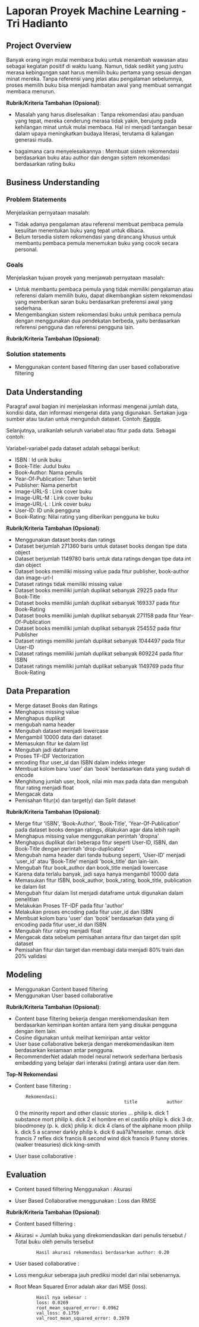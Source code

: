  # Laporan Proyek Machine Learning - Tri Hadianto

## Project Overview

Banyak orang ingin mulai membaca buku untuk menambah wawasan atau sebagai kegiatan positif di waktu luang. Namun, tidak sedikit yang justru merasa kebingungan saat harus memilih buku pertama yang sesuai dengan minat mereka. Tanpa referensi yang jelas atau pengalaman sebelumnya, proses memilih buku bisa menjadi hambatan awal yang membuat semangat membaca menurun.

**Rubrik/Kriteria Tambahan (Opsional)**:
- Masalah yang harus diselesaikan :
  Tanpa rekomendasi atau panduan yang tepat, mereka cenderung merasa tidak yakin, berujung pada kehilangan minat untuk mulai membaca. Hal ini menjadi tantangan besar dalam upaya meningkatkan budaya literasi, terutama di kalangan generasi muda.
  
- bagaimana cara menyelesaikannya :
  Membuat sistem rekomendasi berdasarkan buku atau author dan dengan sistem rekomendasi berdasarkan rating buku

## Business Understanding

### Problem Statements

Menjelaskan pernyataan masalah:
- Tidak adanya pengalaman atau referensi membuat pembaca pemula kesulitan menentukan buku yang tepat untuk dibaca.
- Belum tersedia sistem rekomendasi yang dirancang khusus untuk membantu pembaca pemula menemukan buku yang cocok secara personal.

### Goals

Menjelaskan tujuan proyek yang menjawab pernyataan masalah:
- Untuk membantu pembaca pemula yang tidak memiliki pengalaman atau referensi dalam memilih buku, dapat dikembangkan sistem rekomendasi yang memberikan saran buku berdasarkan preferensi awal yang sederhana.
- Mengembangkan sistem rekomendasi buku untuk pembaca pemula dengan menggunakan dua pendekatan berbeda, yaitu berdasarkan referensi pengguna dan referensi pengguna lain.  

**Rubrik/Kriteria Tambahan (Opsional)**:
### Solution statements
- Menggunakan content based filtering dan user based collaborative filtering
      
## Data Understanding
Paragraf awal bagian ini menjelaskan informasi mengenai jumlah data, kondisi data, dan informasi mengenai data yang digunakan. Sertakan juga sumber atau tautan untuk mengunduh dataset. Contoh: [Kaggle]([https://www.kaggle.com/datasets/arashnic/book-recommendation-dataset]).

Selanjutnya, uraikanlah seluruh variabel atau fitur pada data. Sebagai contoh:  

Variabel-variabel pada dataset adalah sebagai berikut:
- ISBN : Id unik buku
- Book-Title: Judul buku
- Book-Author: Nama penulis
- Year-Of-Publication: Tahun terbit
- Publisher: Nama penerbit
- Image-URL-S : Link cover buku
- Image-URL-M : Link cover buku
- Image-URL-L : Link cover buku
- User-ID: ID unik pengguna
- Book-Rating: Nilai rating yang diberikan pengguna ke buku

**Rubrik/Kriteria Tambahan (Opsional)**:
- Menggunakan dataset books dan ratings
- Dataset berjumlah 271360 baris untuk dataset books dengan tipe data object
- Dataset berjumlah 1149780 baris untuk data ratings dengan tipe data int dan object
- Dataset books memiliki missing value pada fitur publisher, book-author dan image-url-l
- Dataset ratings tidak memiliki missing value
- Dataset books memiliki jumlah duplikat sebanyak 29225 pada fitur Book-Title
- Dataset books memiliki jumlah duplikat sebanyak 169337 pada fitur Book-Rating
- Dataset books memiliki jumlah duplikat sebanyak 271158 pada fitur Year-Of-Publication
- Dataset books memiliki jumlah duplikat sebanyak 254552 pada fitur Publisher
- Dataset ratings memiliki jumlah duplikat sebanyak 1044497 pada fitur User-ID
- Dataset ratings memiliki jumlah duplikat sebanyak 809224 pada fitur ISBN
- Dataset ratings memiliki jumlah duplikat sebanyak 1149769 pada fitur Book-Rating

## Data Preparation
- Merge dataset Books dan Ratings
- Menghapus missing value
- Menghapus duplikat
- mengubah nama header 
- Mengubah dataset menjadi lowercase
- Mengambil 10000 data dari dataset 
- Memasukan fitur ke dalam list
- Mengubah jadi dataframe
- Proses TF-IDF Vectorization
- encoding fitur user_id dan ISBN dalam indeks integer
- Membuat kolom baru 'user' dan 'book' berdasarkan data yang sudah di encode
- Menghitung jumlah user, book, nilai min max pada data dan mengubah fitur rating menjadi float
- Mengacak data
- Pemisahan fitur(x) dan target(y) dan Split dataset

**Rubrik/Kriteria Tambahan (Opsional)**: 
- Merge fitur 'ISBN', 'Book-Author', 'Book-Title', 'Year-Of-Publication' pada dataset books dengan ratings, dilakukan agar data lebih rapih
- Menghapus missing value menggunakan perintah 'dropna'
- Menghapus duplikat dari beberapa fitur seperti User-ID, ISBN, dan Book-Title dengan perintah 'drop-duplicates'
- Mengubah nama header dari tanda hubung seperti, 'User-ID' menjadi 'user_id' atau 'Book-Title' menjadi 'book_title' dan lain-lain. 
- Mengubah fitur book_author dan book_title menjadi lowercase
- Karena data terlalu banyak, jadi saya hanya mengambil 10000 data
- Memasukan fitur ISBN, book_author, book_rating, book_title, publication ke dalam list
- Mengubah fitur dalam list menjadi dataframe untuk digunakan dalam penelitian
- Melakukan Proses TF-IDF pada fitur 'author'
- Melakukan proses encoding pada fitur user_id dan ISBN
- Membuat kolom baru 'user' dan 'book' berdasarkan data yang di encoding pada fitur user_id dan ISBN
- Mengubah fitur rating menjadi float
- Mengacak data sebelum pemisahan antara fitur dan target dan split dataset
- Pemisahan fitur dan target dan membagi data menjadi 80% train dan 20% validasi

## Modeling
- Menggunakan Content based filtering
- Menggunakan User based collaborative

**Rubrik/Kriteria Tambahan (Opsional)**: 

- Content base filtering bekerja dengan merekomendasikan item berdasarkan kemiripan konten antara item yang disukai pengguna dengan item lain. 
- Cosine digunakan untuk melihat kemiripan antar vektor
- User base collaborative bekerja dengan merekomendasikan item berdasarkan kesamaan antar pengguna.
- RecommenderNet adalah model neural network sederhana berbasis embedding yang belajar dari interaksi (rating) antara user dan item.

**Top-N Rekomendasi**
- Content base filtering :

          Rekomendasi:
                                               title           author
    0  the minority report and other classic stories ...   philip k. dick
    1                                     substance mort   philip k. dick
    2                           el hombre en el castillo   philip k. dick
    3                        dr. bloodmoney (p. k. dick)   philip k. dick
    4                          clans of the alphane moon   philip k. dick
    5                                   a scanner darkly   philip k. dick
    6                             auã?â?enseiter. roman.     dick francis
    7                                             reflex     dick francis
    8                                        second wind     dick francis
    9                  funny stories (walker treasuries)  dick king-smith


- User base collaborative :


## Evaluation
- Content based filltering Menggunakan : 
Akurasi

- User Based Collaborative menggunakan : 
Loss dan RMSE

**Rubrik/Kriteria Tambahan (Opsional)**: 
- Content based filltering :
- Akurasi = Jumlah buku yang direkomendasikan dari penulis tersebut / Total buku oleh penulis tersebut
  
              Hasil akurasi rekomendasi berdasarkan author: 0.20

- User based collaborative : 
- Loss mengukur seberapa jauh prediksi model dari nilai sebenarnya.
- Root Mean Squared Error adalah akar dari MSE (loss).
  
              Hasil nya sebesar : 
              loss: 0.0269
              root_mean_squared_error: 0.0962
              val_loss: 0.1759
              val_root_mean_squared_error: 0.3970

